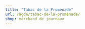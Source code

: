 ```yaml
---
title: "Tabac de la Promenade"
url: /agde/tabac-de-la-promenade/
shop: marchand de journaux
---
```

